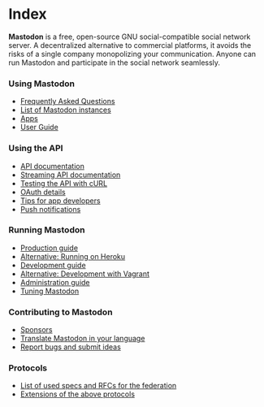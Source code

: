 Index
=====

**Mastodon** is a free, open-source GNU social-compatible social network server. A decentralized alternative to commercial platforms, it avoids the risks of a single company monopolizing your communication. Anyone can run Mastodon and participate in the social network seamlessly.

### Using Mastodon
- [Frequently Asked Questions](Using-Mastodon/FAQ.md)
- [List of Mastodon instances](Using-Mastodon/List-of-Mastodon-instances.md)
- [Apps](Using-Mastodon/Apps.md)
- [User Guide](Using-Mastodon/User-guide.md)

### Using the API
- [API documentation](Using-the-API/API.md)
- [Streaming API documentation](Using-the-API/Streaming-API.md)
- [Testing the API with cURL](Using-the-API/Testing-with-cURL.md)
- [OAuth details](Using-the-API/OAuth-details.md)
- [Tips for app developers](Using-the-API/Tips-for-app-developers.md)
- [Push notifications](Using-the-API/Push-notifications.md)

### Running Mastodon
- [Production guide](Running-Mastodon/Production-guide.md)
- [Alternative: Running on Heroku](Running-Mastodon/Heroku-guide.md)
- [Development guide](Running-Mastodon/Development-guide.md)
- [Alternative: Development with Vagrant](Running-Mastodon/Vagrant-guide.md)
- [Administration guide](Running-Mastodon/Administration-guide.md)
- [Tuning Mastodon](Running-Mastodon/Tuning.md)

### Contributing to Mastodon
- [Sponsors](Contributing-to-Mastodon/Sponsors.md)
- [Translate Mastodon in your language](Contributing-to-Mastodon/Translating.md)
- [Report bugs and submit ideas](https://github.com/tootsuite/mastodon/issues)

### Protocols

- [List of used specs and RFCs for the federation](Specs-and-RFCs-used.md)
- [Extensions of the above protocols](Extensions.md)
